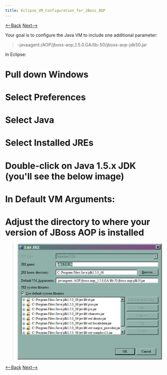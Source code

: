 ```yaml
---
title: Eclipse_VM_Configuration_for_JBoss_AOP
---
```

[<--Back]({{_site.pagesurl}}/Environment_Configuration_for_JBOSS_AOP) [Next-->]({{_site.pagesurl}}/Eclipse_Classpath_Variable_for_JBoss_AOP)

Your goal is to configure the Java VM to include one additional parameter:
> -javaagent:/AOP/jboss-aop_1.5.0.GA/lib-50/jboss-aop-jdk50.jar

In Eclipse:
# Pull down **Windows**
# Select **Preferences**
# Select **Java**
# Select **Installed JREs**
# Double-click on **Java 1.5.x JDK** (you'll see the below image)
# In **Default VM Arguments:**
# Adjust the directory to where your version of JBoss AOP is installed

> ![](images/JBossAOPJREConfiguration.jpg)

[<--Back]({{_site.pagesurl}}/Environment_Configuration_for_JBOSS_AOP) [Next-->]({{_site.pagesurl}}/Eclipse_Classpath_Variable_for_JBoss_AOP)
